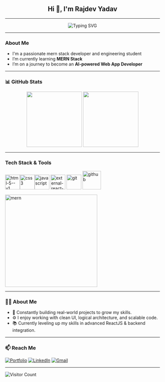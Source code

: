 <!-- README.md for beingrajdevyadav -->

<h2 align="center">Hi 👋, I'm Rajdev Yadav</h2>

---

<p align="center">
  <img src="https://readme-typing-svg.demolab.com?font=Fira+Code&pause=1000&color=F97316&width=435&lines=Passionate+MERN+Developer;Building+modern+Webs+with+MERN+stack;Always+learning+%7C+Always+shipping" alt="Typing SVG" />
</p>

---

###  About Me
-  I'm a passionate mern stack developer and engineering student  
-  I’m currently learning **MERN Stack**  
-  I’m on a journey to become an **AI-powered Web App Developer** 
---



### 📊 GitHub Stats

<p align="center">
  <img src="https://github-readme-stats.vercel.app/api?username=beingrajdevyadav&show_icons=true&theme=github_dark" height="180" />
  <img src="https://github-readme-streak-stats.herokuapp.com/?user=beingrajdevyadav&theme=github-dark" height="180" />
</p>

---

###  Tech Stack & Tools
<img width="48" height="48" src="https://img.icons8.com/color/48/html-5--v1.png" alt="html-5--v1"/><img width="48" height="48" src="https://img.icons8.com/color/48/css3.png" alt="css3"/><img width="48" height="48" src="https://img.icons8.com/fluency/48/javascript.png" alt="javascript"/>
<img width="48" height="48" src="https://img.icons8.com/external-tal-revivo-color-tal-revivo/48/external-react-a-javascript-library-for-building-user-interfaces-logo-color-tal-revivo.png" alt="external-react-a-javascript-library-for-building-user-interfaces-logo-color-tal-revivo"/> <img width="48" height="48" src="https://img.icons8.com/color/48/git.png" alt="git"/> <img width="60" height="60" src="https://img.icons8.com/ios-glyphs/60/github.png" alt="github"/>

<img width="300"  src="https://media.licdn.com/dms/image/v2/D4D12AQGp_UCp3W82YA/article-cover_image-shrink_720_1280/B4DZXxf.sMHsAI-/0/1743513448088?e=2147483647&v=beta&t=nsToxH_KNK36f6j_xfNqeqM67oQL05VmQHQKZT7ozwQ" alt="mern" />

---

### 🧑‍💻 About Me

- 🧩 Constantly building real-world projects to grow my skills.
- ⚙️ I enjoy working with clean UI, logical architecture, and scalable code.
- 📚 Currently leveling up my skills in advanced ReactJS & backend integration.

---

### 📫 Reach Me

[![Portfolio](https://img.shields.io/badge/-Portfolio-24292E?logo=github&style=flat)](https://github.com/beingrajdevyadav)
[![LinkedIn](https://img.shields.io/badge/-LinkedIn-0077B5?logo=linkedin&style=flat)](https://linkedin.com/in/rjd06)
[![Gmail](https://img.shields.io/badge/-Gmail-D14836?style=flat&logo=gmail&logoColor=white)](mailto:rajdevyadavofficial@gmail.com)

---

![Visitor Count](https://komarev.com/ghpvc/?username=beingrajdevyadav&color=orange)



